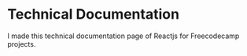 # Technical Documentation

I made this technical documentation page of Reactjs for Freecodecamp projects.
